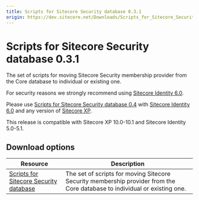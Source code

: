 ```yaml
---
title: Scripts for Sitecore Security database 0.3.1
origin: https://dev.sitecore.net/Downloads/Scripts_for_Sitecore_Security_database/0x/Scripts_for_Sitecore_Security_database_031.aspx
---
```


# Scripts for Sitecore Security database 0.3.1

The set of scripts for moving Sitecore Security membership provider from the Core database to individual or existing one.

  <Alert variant='warning' mb={4}>
    <AlertIcon />
    

For security reasons we strongly recommend using [Sitecore Identity 6.0](/downloads/Sitecore_Identity).

Please use [Scripts for Sitecore Security database 0.4](/downloads/Scripts_for_Sitecore_Security_database) with [Sitecore Identity 6.0](/downloads/Sitecore_Identity) and any version of [Sitecore XP](/downloads/Sitecore_Experience_Platform).


  </Alert>
  
  <Alert variant='warning' mb={4}>
    <AlertIcon />
    This release is compatible with Sitecore XP 10.0-10.1 and Sitecore Identity 5.0-5.1.
  </Alert>
  

## Download options

 | Resource | Description |
 | --- | --- |
 | [Scripts for Sitecore Security database](https://sitecoredev.azureedge.net/~/media/D6D2A649CDAC46DB912B25187175E857.ashx?date=20211214T140231) | The set of scripts for moving Sitecore Security membership provider from the Core database to individual or existing one. |